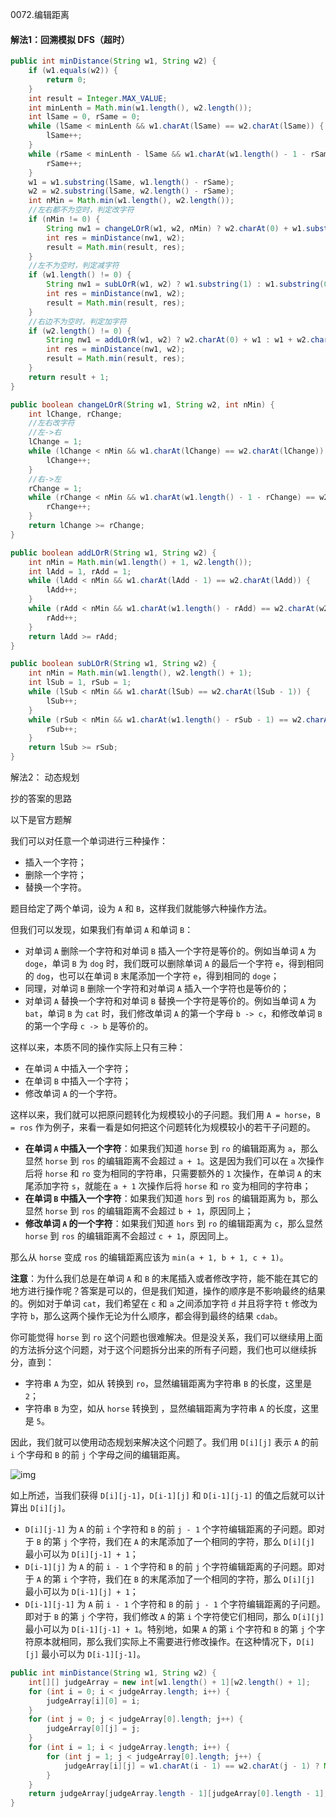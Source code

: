 0072.编辑距离



#### 解法1：回溯模拟 DFS（超时）



```java
public int minDistance(String w1, String w2) {
    if (w1.equals(w2)) {
        return 0;
    }
    int result = Integer.MAX_VALUE;
    int minLenth = Math.min(w1.length(), w2.length());
    int lSame = 0, rSame = 0;
    while (lSame < minLenth && w1.charAt(lSame) == w2.charAt(lSame)) {
        lSame++;
    }
    while (rSame < minLenth - lSame && w1.charAt(w1.length() - 1 - rSame) == w2.charAt(w2.length() - 1 - rSame)) {
        rSame++;
    }
    w1 = w1.substring(lSame, w1.length() - rSame);
    w2 = w2.substring(lSame, w2.length() - rSame);
    int nMin = Math.min(w1.length(), w2.length());
    //左右都不为空时，判定改字符
    if (nMin != 0) {
        String nw1 = changeLOrR(w1, w2, nMin) ? w2.charAt(0) + w1.substring(1) : w1.substring(0, w1.length() - 1) + w2.charAt(w2.length() - 1);
        int res = minDistance(nw1, w2);
        result = Math.min(result, res);
    }
    //左不为空时，判定减字符
    if (w1.length() != 0) {
        String nw1 = subLOrR(w1, w2) ? w1.substring(1) : w1.substring(0, w1.length() - 1);
        int res = minDistance(nw1, w2);
        result = Math.min(result, res);
    }
    //右边不为空时，判定加字符
    if (w2.length() != 0) {
        String nw1 = addLOrR(w1, w2) ? w2.charAt(0) + w1 : w1 + w2.charAt(w2.length() - 1);
        int res = minDistance(nw1, w2);
        result = Math.min(result, res);
    }
    return result + 1;
}

public boolean changeLOrR(String w1, String w2, int nMin) {
    int lChange, rChange;
    //左右改字符
    //左->右
    lChange = 1;
    while (lChange < nMin && w1.charAt(lChange) == w2.charAt(lChange)) {
        lChange++;
    }
    //右->左
    rChange = 1;
    while (rChange < nMin && w1.charAt(w1.length() - 1 - rChange) == w2.charAt(w2.length() - 1 - rChange)) {
        rChange++;
    }
    return lChange >= rChange;
}

public boolean addLOrR(String w1, String w2) {
    int nMin = Math.min(w1.length() + 1, w2.length());
    int lAdd = 1, rAdd = 1;
    while (lAdd < nMin && w1.charAt(lAdd - 1) == w2.charAt(lAdd)) {
        lAdd++;
    }
    while (rAdd < nMin && w1.charAt(w1.length() - rAdd) == w2.charAt(w2.length() - rAdd - 1)) {
        rAdd++;
    }
    return lAdd >= rAdd;
}

public boolean subLOrR(String w1, String w2) {
    int nMin = Math.min(w1.length(), w2.length() + 1);
    int lSub = 1, rSub = 1;
    while (lSub < nMin && w1.charAt(lSub) == w2.charAt(lSub - 1)) {
        lSub++;
    }
    while (rSub < nMin && w1.charAt(w1.length() - rSub - 1) == w2.charAt(w2.length() - rSub)) {
        rSub++;
    }
    return lSub >= rSub;
}
```





解法2： 动态规划

抄的答案的思路

以下是官方题解

我们可以对任意一个单词进行三种操作：

- 插入一个字符；
- 删除一个字符；
- 替换一个字符。

题目给定了两个单词，设为 `A` 和 `B`，这样我们就能够六种操作方法。

但我们可以发现，如果我们有单词 `A` 和单词 `B`：

- 对单词 `A` 删除一个字符和对单词 `B` 插入一个字符是等价的。例如当单词 `A` 为 `doge`，单词 `B` 为 `dog` 时，我们既可以删除单词 `A` 的最后一个字符 `e`，得到相同的 `dog`，也可以在单词 `B` 末尾添加一个字符 `e`，得到相同的 `doge`；
- 同理，对单词 `B` 删除一个字符和对单词 `A` 插入一个字符也是等价的；
- 对单词 `A` 替换一个字符和对单词 `B` 替换一个字符是等价的。例如当单词 `A` 为 `bat`，单词 `B` 为 `cat` 时，我们修改单词 `A` 的第一个字母 `b -> c`，和修改单词 `B` 的第一个字母 `c -> b` 是等价的。

这样以来，本质不同的操作实际上只有三种：

- 在单词 `A` 中插入一个字符；
- 在单词 `B` 中插入一个字符；
- 修改单词 `A` 的一个字符。

这样以来，我们就可以把原问题转化为规模较小的子问题。我们用 `A = horse`，`B = ros` 作为例子，来看一看是如何把这个问题转化为规模较小的若干子问题的。

- **在单词 `A` 中插入一个字符**：如果我们知道 `horse` 到 `ro` 的编辑距离为 `a`，那么显然 `horse` 到 `ros` 的编辑距离不会超过 `a + 1`。这是因为我们可以在 `a` 次操作后将 `horse` 和 `ro` 变为相同的字符串，只需要额外的 `1` 次操作，在单词 `A` 的末尾添加字符 `s`，就能在 `a + 1` 次操作后将 `horse` 和 `ro` 变为相同的字符串；
- **在单词 `B` 中插入一个字符**：如果我们知道 `hors` 到 `ros` 的编辑距离为 `b`，那么显然 `horse` 到 `ros` 的编辑距离不会超过 `b + 1`，原因同上；
- **修改单词 `A` 的一个字符**：如果我们知道 `hors` 到 `ro` 的编辑距离为 `c`，那么显然 `horse` 到 `ros` 的编辑距离不会超过 `c + 1`，原因同上。

那么从 `horse` 变成 `ros` 的编辑距离应该为 `min(a + 1, b + 1, c + 1)`。

**注意**：为什么我们总是在单词 `A` 和 `B` 的末尾插入或者修改字符，能不能在其它的地方进行操作呢？答案是可以的，但是我们知道，操作的顺序是不影响最终的结果的。例如对于单词 `cat`，我们希望在 `c` 和 `a` 之间添加字符 `d` 并且将字符 `t` 修改为字符 `b`，那么这两个操作无论为什么顺序，都会得到最终的结果 `cdab`。

你可能觉得 `horse` 到 `ro` 这个问题也很难解决。但是没关系，我们可以继续用上面的方法拆分这个问题，对于这个问题拆分出来的所有子问题，我们也可以继续拆分，直到：

- 字符串 `A` 为空，如从 转换到 `ro`，显然编辑距离为字符串 `B` 的长度，这里是 `2`；
- 字符串 `B` 为空，如从 `horse` 转换到 ，显然编辑距离为字符串 `A` 的长度，这里是 `5`。

因此，我们就可以使用动态规划来解决这个问题了。我们用 `D[i][j]` 表示 `A` 的前 `i` 个字母和 `B` 的前 `j` 个字母之间的编辑距离。

![img](file://C:/Users/zx/.config/joplin-desktop/:/9095d5216f444df5868df3b63b0b0f75)

如上所述，当我们获得 `D[i][j-1]`，`D[i-1][j]` 和 `D[i-1][j-1]` 的值之后就可以计算出 `D[i][j]`。

- `D[i][j-1]` 为 `A` 的前 `i` 个字符和 `B` 的前 `j - 1` 个字符编辑距离的子问题。即对于 `B` 的第 `j` 个字符，我们在 `A` 的末尾添加了一个相同的字符，那么 `D[i][j]` 最小可以为 `D[i][j-1] + 1`；
- `D[i-1][j]` 为 `A` 的前 `i - 1` 个字符和 `B` 的前 `j` 个字符编辑距离的子问题。即对于 `A` 的第 `i` 个字符，我们在 `B` 的末尾添加了一个相同的字符，那么 `D[i][j]` 最小可以为 `D[i-1][j] + 1`；
- `D[i-1][j-1]` 为 `A` 前 `i - 1` 个字符和 `B` 的前 `j - 1` 个字符编辑距离的子问题。即对于 `B` 的第 `j` 个字符，我们修改 `A` 的第 `i` 个字符使它们相同，那么 `D[i][j]` 最小可以为 `D[i-1][j-1] + 1`。特别地，如果 `A` 的第 `i` 个字符和 `B` 的第 `j` 个字符原本就相同，那么我们实际上不需要进行修改操作。在这种情况下，`D[i][j]` 最小可以为 `D[i-1][j-1]`。



```java
public int minDistance(String w1, String w2) {
    int[][] judgeArray = new int[w1.length() + 1][w2.length() + 1];
    for (int i = 0; i < judgeArray.length; i++) {
        judgeArray[i][0] = i;
    }
    for (int j = 0; j < judgeArray[0].length; j++) {
        judgeArray[0][j] = j;
    }
    for (int i = 1; i < judgeArray.length; i++) {
        for (int j = 1; j < judgeArray[0].length; j++) {
            judgeArray[i][j] = w1.charAt(i - 1) == w2.charAt(j - 1) ? Math.min(judgeArray[i - 1][j - 1], 1 + Math.min(judgeArray[i - 1][j], judgeArray[i][j - 1])) : Math.min(judgeArray[i - 1][j - 1] + 1, Math.min(judgeArray[i - 1][j], judgeArray[i][j - 1]) + 1);
        }
    }
    return judgeArray[judgeArray.length - 1][judgeArray[0].length - 1];
}
```

